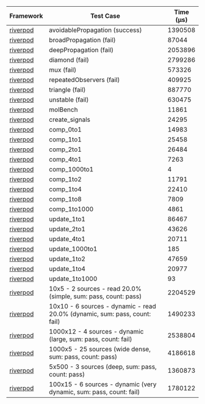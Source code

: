| Framework | Test Case | Time (μs) |
| --- | --- | --- |
| [riverpod](https://github.com/rrousselGit/riverpod) | avoidablePropagation (success) | 1390508 |
| [riverpod](https://github.com/rrousselGit/riverpod) | broadPropagation (fail) | 87044 |
| [riverpod](https://github.com/rrousselGit/riverpod) | deepPropagation (fail) | 2053896 |
| [riverpod](https://github.com/rrousselGit/riverpod) | diamond (fail) | 2799286 |
| [riverpod](https://github.com/rrousselGit/riverpod) | mux (fail) | 573326 |
| [riverpod](https://github.com/rrousselGit/riverpod) | repeatedObservers (fail) | 409925 |
| [riverpod](https://github.com/rrousselGit/riverpod) | triangle (fail) | 887770 |
| [riverpod](https://github.com/rrousselGit/riverpod) | unstable (fail) | 630475 |
| [riverpod](https://github.com/rrousselGit/riverpod) | molBench | 11861 |
| [riverpod](https://github.com/rrousselGit/riverpod) | create_signals | 24295 |
| [riverpod](https://github.com/rrousselGit/riverpod) | comp_0to1 | 14983 |
| [riverpod](https://github.com/rrousselGit/riverpod) | comp_1to1 | 25458 |
| [riverpod](https://github.com/rrousselGit/riverpod) | comp_2to1 | 26484 |
| [riverpod](https://github.com/rrousselGit/riverpod) | comp_4to1 | 7263 |
| [riverpod](https://github.com/rrousselGit/riverpod) | comp_1000to1 | 4 |
| [riverpod](https://github.com/rrousselGit/riverpod) | comp_1to2 | 11791 |
| [riverpod](https://github.com/rrousselGit/riverpod) | comp_1to4 | 22410 |
| [riverpod](https://github.com/rrousselGit/riverpod) | comp_1to8 | 7809 |
| [riverpod](https://github.com/rrousselGit/riverpod) | comp_1to1000 | 4861 |
| [riverpod](https://github.com/rrousselGit/riverpod) | update_1to1 | 86467 |
| [riverpod](https://github.com/rrousselGit/riverpod) | update_2to1 | 43626 |
| [riverpod](https://github.com/rrousselGit/riverpod) | update_4to1 | 20711 |
| [riverpod](https://github.com/rrousselGit/riverpod) | update_1000to1 | 185 |
| [riverpod](https://github.com/rrousselGit/riverpod) | update_1to2 | 47659 |
| [riverpod](https://github.com/rrousselGit/riverpod) | update_1to4 | 20977 |
| [riverpod](https://github.com/rrousselGit/riverpod) | update_1to1000 | 93 |
| [riverpod](https://github.com/rrousselGit/riverpod) | 10x5 - 2 sources - read 20.0% (simple, sum: pass, count: pass) | 2204529 |
| [riverpod](https://github.com/rrousselGit/riverpod) | 10x10 - 6 sources - dynamic - read 20.0% (dynamic, sum: pass, count: fail) | 1490233 |
| [riverpod](https://github.com/rrousselGit/riverpod) | 1000x12 - 4 sources - dynamic (large, sum: pass, count: fail) | 2538804 |
| [riverpod](https://github.com/rrousselGit/riverpod) | 1000x5 - 25 sources (wide dense, sum: pass, count: pass) | 4186618 |
| [riverpod](https://github.com/rrousselGit/riverpod) | 5x500 - 3 sources (deep, sum: pass, count: pass) | 1360873 |
| [riverpod](https://github.com/rrousselGit/riverpod) | 100x15 - 6 sources - dynamic (very dynamic, sum: pass, count: fail) | 1780122 |
